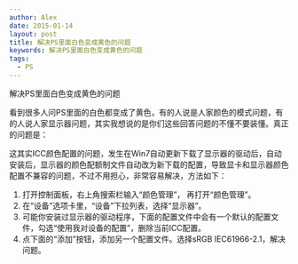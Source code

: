 ```yaml
---
author: Alex
date: 2015-01-14
layout: post
title: 解决PS里面白色变成黄色的问题
keywords: 解决PS里面白色变成黄色的问题
tags:
  - PS
---
```


解决PS里面白色变成黄色的问题

看到很多人问PS里面的白色都变成了黄色，有的人说是人家颜色的模式问题，有的人说人家显示器问题，其实我想说的是你们这些回答问题的不懂不要装懂。真正的问题是：

这其实ICC颜色配置的问题，发生在Win7自动更新下载了显示器的驱动后，自动安装后，显示器的颜色配额制文件自动改为新下载的配置，导致显卡和显示器颜色配置不兼容的问题，不过不用担心，非常容易解决，方法如下：

1. 打开控制面板，右上角搜索栏输入“颜色管理”， 再打开“颜色管理”。
2. 在“设备”选项卡里，“设备”下拉列表，选择“显示器”。
3. 可能你安装过显示器的驱动程序，下面的配置文件中会有一个默认的配置文件，勾选“使用我对设备的配置”，删除当前ICC配置。
4. 点下面的“添加”按钮，添加另一个配置文件。选择sRGB IEC61966-2.1，解决问题。
